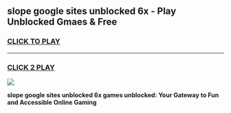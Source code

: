 
## slope google sites unblocked 6x - Play Unblocked Gmaes & Free
<h3>
<a href="https://premium.freeplayer.one?title=slope_google_sites_unblocked_6x&ref=19F">CLICK TO PLAY</a></h3>
<hr>

<h3>
<a href="https://premium.freeplayer.one?title=slope_google_sites_unblocked_6x&ref=19F">CLICK 2 PLAY</a>
  
</h3>

<a href="https://premium.freeplayer.one?title=slope_google_sites_unblocked_6x&ref=19F/"><img src="https://clearcache.store/games.png"></a>


**slope google sites unblocked 6x games unblocked: Your Gateway to Fun and Accessible Online Gaming**
